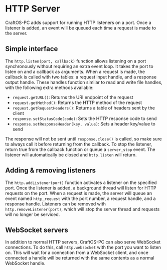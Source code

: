 # HTTP Server
CraftOS-PC adds support for running HTTP listeners on a port. Once a listener is added, an event will be queued each time a request is made to the server.

## Simple interface
The `http.listen(port, callback)` function allows listening on a port synchronously without requiring an extra event loop. It takes the port to listen on and a callback as arguments. When a request is made, the callback is called with two tables: a request input handle, and a response output handle. These handles function similar to read and write file handles, with the following extra methods available:
* `request.getURL()`: Returns the URI endpoint of the request
* `request.getMethod()`: Returns the HTTP method of the request
* `request.getRequestHeaders()`: Returns a table of headers sent by the client
* `response.setStatusCode(code)`: Sets the HTTP response code to send
* `response.setResponseHeader(key, value)`: Sets a header key/value to send

The response will not be sent until `response.close()` is called, so make sure to always call it before returning from the callback. To stop the listener, return true from the callback function or queue a `server_stop` event. The listener will automatically be closed and `http.listen` will return.

## Adding & removing listeners
The `http.addListener(port)` function activates a listener on the specified port. Once the listener is added, a background thread will listen for HTTP requests on the port. When a request is made, the server will queue an event named `http_request` with the port number, a request handle, and a response handle. Listeners can be removed with `http.removeListener(port)`, which will stop the server thread and requests will no longer be serviced.

## WebSocket servers
In addition to normal HTTP servers, CraftOS-PC can also serve WebSocket connections. To do this, call `http.websocket` with the port you want to listen on. This will wait for a connection from a WebSocket client, and once connected a handle will be returned with the same contents as a normal WebSocket handle.
